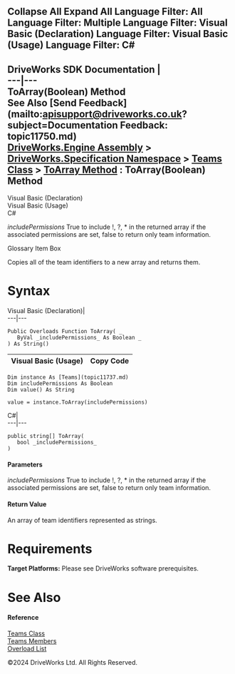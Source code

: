        

 Collapse All Expand All  Language Filter: All  Language Filter: Multiple  Language Filter: Visual Basic (Declaration) Language Filter: Visual Basic (Usage) Language Filter: C#  
---  
DriveWorks SDK Documentation  |   
---|---  
ToArray(Boolean) Method   
See Also [Send Feedback](mailto:apisupport@driveworks.co.uk?subject=Documentation Feedback: topic11750.md)  
[DriveWorks.Engine Assembly](topic2156.md) > [DriveWorks.Specification Namespace](topic10764.md) > [Teams Class](topic11737.md) > [ToArray Method](topic11748.md) : ToArray(Boolean) Method  
---  
  
Visual Basic (Declaration)    
Visual Basic (Usage)    
C# 

_includePermissions_
    True to include !, ?, * in the returned array if the associated permissions are set, false to return only team information.

Glossary Item Box

Copies all of the team identifiers to a new array and returns them. 

# Syntax

Visual Basic (Declaration)|   
---|---  
      
    
    Public Overloads Function ToArray( _
       ByVal _includePermissions_ As Boolean _
    ) As String()  
  
Visual Basic (Usage)| Copy Code  
---|---  
      
    
    Dim instance As [Teams](topic11737.md)
    Dim includePermissions As Boolean
    Dim value() As String
     
    value = instance.ToArray(includePermissions)  
  
C#|   
---|---  
      
    
    public string[] ToArray( 
       bool _includePermissions_
    )  
  
#### Parameters

 _includePermissions_
    True to include !, ?, * in the returned array if the associated permissions are set, false to return only team information.

#### Return Value

An array of team identifiers represented as strings.

# Requirements

**Target Platforms:** Please see DriveWorks software prerequisites.

# See Also

#### Reference

[Teams Class](topic11737.md)   
[Teams Members](topic11738.md)   
[Overload List](topic11748.md)

©2024 DriveWorks Ltd. All Rights Reserved.
